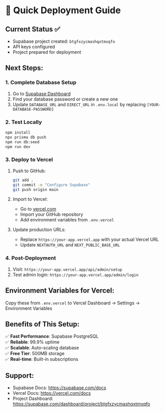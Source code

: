 # 🚀 Quick Deployment Guide

## Current Status ✅
- Supabase project created: `btgfxzycmashqxtmxqfo`
- API keys configured
- Project prepared for deployment

## Next Steps:

### 1. Complete Database Setup
1. Go to [Supabase Dashboard](https://supabase.com/dashboard/project/btgfxzycmashqxtmxqfo/settings/database)
2. Find your database password or create a new one
3. Update `DATABASE_URL` and `DIRECT_URL` in `.env.local` by replacing `[YOUR-DATABASE-PASSWORD]`

### 2. Test Locally
```bash
npm install
npx prisma db push
npm run db:seed
npm run dev
```

### 3. Deploy to Vercel
1. Push to GitHub:
   ```bash
   git add .
   git commit -m "Configure Supabase"
   git push origin main
   ```

2. Import to Vercel:
   - Go to [vercel.com](https://vercel.com)
   - Import your GitHub repository
   - Add environment variables from `.env.vercel`

3. Update production URLs:
   - Replace `https://your-app.vercel.app` with your actual Vercel URL
   - Update `NEXTAUTH_URL` and `NEXT_PUBLIC_BASE_URL`

### 4. Post-Deployment
1. Visit: `https://your-app.vercel.app/api/admin/setup`
2. Test admin login: `https://your-app.vercel.app/admin/login`

## Environment Variables for Vercel:
Copy these from `.env.vercel` to Vercel Dashboard → Settings → Environment Variables

## Benefits of This Setup:
✅ **Fast Performance**: Supabase PostgreSQL  
✅ **Reliable**: 99.9% uptime  
✅ **Scalable**: Auto-scaling database  
✅ **Free Tier**: 500MB storage  
✅ **Real-time**: Built-in subscriptions  

## Support:
- Supabase Docs: https://supabase.com/docs
- Vercel Docs: https://vercel.com/docs
- Project Dashboard: https://supabase.com/dashboard/project/btgfxzycmashqxtmxqfo
